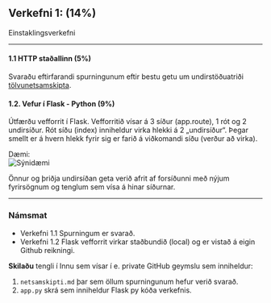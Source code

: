 ## Verkefni 1: (14%)

Einstaklingsverkefni

---

#### 1.1 HTTP staðallinn (**5%**)
Svaraðu eftirfarandi spurningunum eftir bestu getu um undirstöðuatriði [tölvunetsamskipta](https://github.com/vefthroun/V21/blob/main/Verkefni/netsamskipti.md). 

#### 1.2. Vefur í Flask - Python (**9%**)
Útfærðu vefforrit í Flask. Vefforritið vísar á 3 síður (app.route), 1 rót og 2 undirsíður. 
Rót síðu (index) inniheldur virka hlekki á 2 „undirsíður“. Þegar smellt er á hvern hlekk fyrir sig er farið á viðkomandi síðu (verður að virka).

Dæmi:<br>
![Sýnidæmi](https://github.com/vefthroun/V21/blob/main/Verkefni/Myndir/verkefni1.png)

Önnur og þriðja undirsíðan geta verið afrit af forsíðunni með nýjum fyrirsögnum og tenglum sem vísa á hinar síðurnar. 

---

### Námsmat 
- Verkefni 1.1 Spurningum er svarað.
- Verkefni 1.2 Flask vefforrit virkar staðbundið (local) og er vistað á eigin Github reikningi.

**Skilaðu** tengli í Innu sem vísar í e. private GitHub geymslu sem inniheldur:

1. `netsamskipti.md` þar sem öllum spurningunum hefur verið svarað.
1. `app.py` skrá sem inniheldur Flask py kóða verkefnis.

